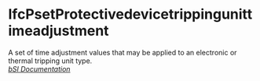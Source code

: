 IfcPsetProtectivedevicetrippingunittimeadjustment
=================================================
A set of time adjustment values that may be applied to an electronic or
thermal tripping unit type.  
[ _bSI
Documentation_](https://standards.buildingsmart.org/IFC/DEV/IFC4_2/FINAL/HTML/schema/ifcelectricaldomain/pset/pset_protectivedevicetrippingunittimeadjustment.htm)


